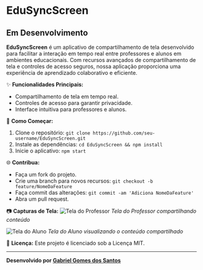 # EduSyncScreen

## Em Desenvolvimento

**EduSyncScreen** é um aplicativo de compartilhamento de tela desenvolvido para facilitar a interação em tempo real entre professores e alunos em ambientes educacionais. Com recursos avançados de compartilhamento de tela e controles de acesso seguros, nossa aplicação proporciona uma experiência de aprendizado colaborativo e eficiente.

✨ **Funcionalidades Principais:**
- Compartilhamento de tela em tempo real.
- Controles de acesso para garantir privacidade.
- Interface intuitiva para professores e alunos.

🚀 **Como Começar:**
1. Clone o repositório: `git clone https://github.com/seu-username/EduSyncScreen.git`
2. Instale as dependências: `cd EduSyncScreen && npm install`
3. Inicie o aplicativo: `npm start`

🌐 **Contribua:**
- Faça um fork do projeto.
- Crie uma branch para novos recursos: `git checkout -b feature/NomeDaFeature`
- Faça commit das alterações: `git commit -am 'Adiciona NomeDaFeature'`
- Abra um pull request.

📷 **Capturas de Tela:**
![Tela do Professor](screenshots/professor.png) *Tela do Professor compartilhando conteúdo*

![Tela do Aluno](screenshots/aluno.png) *Tela do Aluno visualizando o conteúdo compartilhado*

📜 **Licença:**
Este projeto é licenciado sob a Licença MIT.

---

**Desenvolvido por [Gabriel Gomes dos Santos](https://seu-site.com)**
